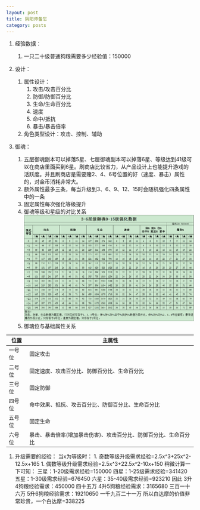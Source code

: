 ```yaml
---
layout: post
title: 阴阳师备忘
category: posts
---
```


1. 经验数据：
    1. 一只二十级普通狗粮需要多少经验值：150000

1. 设计：
    1. 属性设计：
        1. 攻击/攻击百分比
        1. 防御/防御百分比
        1. 生命/生命百分比
        1. 速度
        1. 命中/抵抗
        1. 暴击/暴击倍率
    1. 角色类型设计：攻击、控制、辅助


1. 御魂：
    1. 五层御魂副本可以掉落5星、七层御魂副本可以掉落6星、等级达到41级可以在商店里面买到6星。刷商店比较省力，从产品设计上也能提升游戏的活跃度。并且刷商店是需要赌2、4、6号位置的好（速度、暴击）属性的，对金币消耗非常大。
    1. 额外属性最多三条，每当升级到3、6、9、12、15时会随机强化四条属性中的一条
    1. 固定属性每次强化等级提升
    1. 御魂等级和星级的对比关系 ![yuhun_level_star_alt][yuhun_level_star]
    1. 御魂位与基础属性关系

| 位置 | 主属性 |
| -------- | -------- |
| 一号位 | 固定攻击 |
| 二号位 | 固定速度、攻击百分比、防御百分比、生命百分比 |
| 三号位 | 固定防御 |
| 四号位 | 命中效果、抵抗、攻击百分比、防御百分比、生命百分比 |
| 五号位 | 固定生命 |
| 六号位 | 暴击、暴击倍率(增加暴击伤害)、攻击百分比、防御百分比、生命百分比 |


1. 升级需要的经验：
    当x为等级时：
        1. 奇数等级升级需求经验=2.5x^3+25x^2-12.5x+165
        1. 偶数等级升级需求经验=2.5x^3+22.5x^2-10x+150
    稍微计算一下可知：
        三星：1-20级需求经验=150000
        四星：1-25级需求经验=341420
        五星：1-30级需求经验=676450
        六星：35-40级需求经验=923210
    因此
        3升4狗粮经验需求：450000 四十五万
        4升5狗粮经验需求：3165680 三百一十六万
        5升6狗粮经验需求：19210650 一千九百二十一万
        所以白达摩的价值非常珍贵，一个白达摩=338225


[yuhun_level_star]: /images/20161010-yys/yuhun.jpg "yuhun_level_star_ttl"
